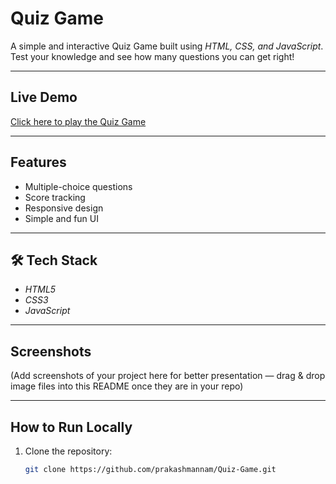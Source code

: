 # Quiz Game  

A simple and interactive Quiz Game built using *HTML, CSS, and JavaScript*.  
Test your knowledge and see how many questions you can get right!  

---

## Live Demo  
   [Click here to play the Quiz Game](https://prakashmannam.github.io/Quiz-Game/)  

---

## Features  
- Multiple-choice questions  
- Score tracking  
- Responsive design  
- Simple and fun UI  

---

## 🛠 Tech Stack  
- *HTML5*  
- *CSS3*  
- *JavaScript*  

---

##  Screenshots  
(Add screenshots of your project here for better presentation — drag & drop image files into this README once they are in your repo)  

---

##  How to Run Locally  
1. Clone the repository:  
   ```bash
   git clone https://github.com/prakashmannam/Quiz-Game.git 
